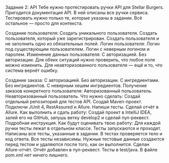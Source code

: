 Задание 2: API
Тебе нужно протестировать ручки API для Stellar Burgers. Пригодится документация API. В ней описаны все ручки сервиса. Тестировать нужно только те, которые указаны в задании. Всё остальное — просто для контекста.

Создание пользователя:
Создать уникального пользователя.
Создать пользователя, который уже зарегистрирован.
Создать пользователя и не заполнить одно из обязательных полей.
Логин пользователя:
Логин под существующим пользователем.
Логин с неверным логином и паролем.
Изменение данных пользователя:
С авторизацией.
Без авторизации.
Для обеих ситуаций нужно проверить, что любое поле можно изменить. Для неавторизованного пользователя — ещё и то, что система вернёт ошибку.

Создание заказа:
С авторизацией.
Без авторизации.
С ингредиентами.
Без ингредиентов.
С неверным хешем ингредиентов.
Получение заказов конкретного пользователя:
Авторизованный пользователь.
Неавторизованный пользователь.
Что нужно сделать:
Создай отдельный репозиторий для тестов API.
Создай Maven-проект.
Подключи JUnit 4, RestAssured и Allure.
Напиши тесты.
Сделай отчёт в Allure.
Как выполнить и сдать работу:
Создай проект в IntelliJ IDEA, залей его на GitHub, запушь ветку develop2 и сделай пул-реквест. Подробная инструкция.
Как будут оценивать твою работу:
Для каждой ручки тесты лежат в отдельном классе.
Тесты запускаются и проходят.
Написаны все тесты, указанные в задании.
В тестах проверяется тело и код ответа.
Все тесты независимы.
Нужные тестовые данные создаются перед тестом и удаляются после того, как он выполнится.
Сделан Allure-отчёт. Отчёт добавлен в пул-реквест.
Тесты в test/java.
В файле pom.xml нет ничего лишнего.
